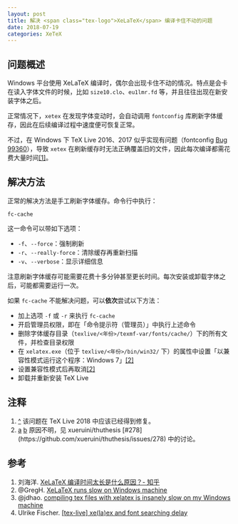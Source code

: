 ```yaml
---
layout: post
title: 解决 <span class="tex-logo">XeLaTeX</span> 编译卡住不动的问题
date: 2018-07-19
categories: XeTeX
---
```


## 问题概述

Windows 平台使用 <span class="tex-logo">XeLaTeX</span> 编译时，偶尔会出现卡住不动的情况。特点是会卡在读入字体文件的时候，比如 `size10.clo`、`eu1lmr.fd` 等，并且往往出现在新安装字体之后。

正常情况下，`xetex` 在发现字体变动时，会自动调用 `fontconfig` 库刷新字体缓存，因此在后续编译过程中速度便可恢复正常。

不过，在 Windows 下 <span class="tex-logo">TeX</span> Live 2016、2017 似乎实现有问题（fontconfig [Bug 99360](https://bugs.freedesktop.org/show_bug.cgi?id=99360)），导致 `xetex` 在刷新缓存时无法正确覆盖旧的文件，因此每次编译都需花费大量时间<span id="fnref-tl2018" class="footnote">[[1]](#fn-tl2018)</span>。

## 解决方法

正常的解决方法是手工刷新字体缓存。命令行中执行：

```batch
fc-cache
```

这一命令可以带如下选项：

- `-f`、`--force`：强制刷新
- `-r`、`--really-force`：清除缓存再重新扫描
- `-v`、`--verbose`：显示详细信息

注意刷新字体缓存可能需要花费十多分钟甚至更长时间。每次安装或卸载字体之后，可能都需要运行一次。

如果 `fc-cache` 不能解决问题，可以**依次**尝试以下方法：

- 加上选项 `-f` 或 `-r` 来执行 `fc-cache`
- 开启管理员权限，即在「命令提示符（管理员）」中执行上述命令
- 删除字体缓存目录（`texlive/<年份>/texmf-var/fonts/cache/`）下的所有文件，并检查目录权限
- 在 `xelatex.exe`（位于 `texlive/<年份>/bin/win32/` 下）的属性中设置「以兼容性模式运行这个程序：Windows 7」<span id="fnref-thuthesis-a" class="footnote">[[2]](#fn-thuthesis)</span>
- 设置兼容性模式后再取消<span id="fnref-thuthesis-b" class="footnote">[[2]](#fn-thuthesis)</span>
- 卸载并重新安装 <span class="tex-logo">TeX</span> Live

## 注释

1. <span class="backref" id="fnref-tl2018"><a href="#fnref-tl2018">^</a></span>
   该问题在 <span class="tex-logo">TeX</span> Live 2018 中应该已经得到修复。
1. <span class="backref" id="fnref-thuthesis">
     <a href="#fnref-thuthesis-a">a</a>
     <a href="#fnref-thuthesis-b">b</a>
   </span>
   原因不明，见 xueruini/thuthesis [#278](https://github.com/xueruini/thuthesis/issues/278) 中的讨论。

## 参考

1. 刘海洋. [XeLaTeX 编译时间太长是什么原因？- 知乎](https://www.zhihu.com/question/53981204/answer/189872891)
1. @GregH. [XeLaTeX runs slow on Windows machine](https://tex.stackexchange.com/q/325278)
1. @jdhao. [compiling tex files with xelatex is insanely slow on my Windows machine](https://tex.stackexchange.com/q/357098)
1. Ulrike Fischer. [[tex-live] xe(la)ex and font searching delay](https://tug.org/pipermail/tex-live/2017-March/039768.html)

